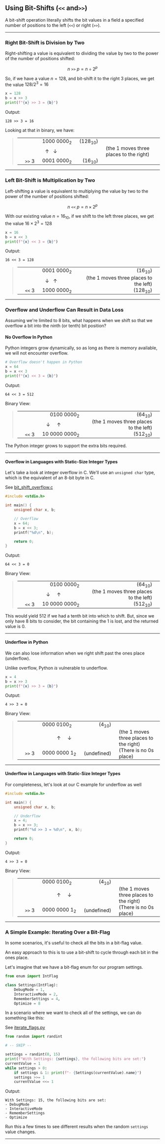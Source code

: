 ## Using Bit-Shifts (`<<` and`>>`)

<style>
    td, th {
        border: 0!important;
        padding: 0!important;
        margin: 0!important;
        padding-left: 25px!important;
    }
</style>

A bit-shift operation literally shifts the bit values in a field a
specified number of positions to the left (`<<`) or right (`>>`).

---

### Right Bit-Shift is Division by Two

Right-shifting a value is equivalent to dividing the value by two to the 
power of the number of positions shifted:

$$n~\texttt{>>}~p=n\div2^p$$

So, if we have a value $n=128$, and bit-shift it to the right $3$ 
places, we get the value $128/2^3=16$

```python
x = 128
b = x >> 3
print(f"{x} >> 3 = {b}")
```

Output:

```
128 >> 3 = 16
```

Looking at that in binary, we have:

> |||||
> |-|-:|-:|-|
> ||$1000~0000_2$|($128_{10}$)||
> ||$\uparrow~~~\downarrow~~~~~~~~~~~$||(the $1$ moves three places to the right)|
> |$\texttt{>>}~3$|$0001~0000_2$|($16_{10}$)

---

### Left Bit-Shift is Multiplication by Two

Left-shifting a value is equivalent to multiplying the value by two to the 
power of the number of positions shifted:

$$n~\texttt{<<}~p=n\times2^p$$

With our existing value $n=16_{10}$, if we shift to the left three places, 
we get the value $16\times2^3=128$

```python
x = 16
b = x << 3
print(f"{x} << 3 = {b}")
```

Output:

```
16 << 3 = 128
```

> |||||
> |-|-:|-:|-|
> ||$0001~0000_2$|($16_{10}$)||
> ||$\downarrow~~~\uparrow~~~~~~~~~~~$|(the $1$ moves three places to the left)|
> |$\texttt{<<}~3$|$1000~0000_2$|($128_{10}$)

---

### Overflow and Underflow Can Result in Data Loss

Assuming we're limited to $8$ bits, what happens when we shift so that we
overflow a bit into the ninth (or tenth) bit position?

#### No Overflow In Python

Python integers grow dynamically, so as long as there is memory available,
we will not encounter overflow.

```python
# Overflow doesn't happen in Python
x = 64
b = x << 3
print(f"{x} << 3 = {b}")
```

Output:

```
64 << 3 = 512
```

Binary View:

> |||||
> |-|-:|-:|-|
> ||$0100~0000_2$|($64_{10}$)||
> ||$~\downarrow~~~~~\uparrow~~~~~~~~~~~~~~$|(the $1$ moves three places to the left)|
> |$\texttt{<<}~3$|$10~0000~0000_2$|($512_{10}$)

The Python integer grows to support the extra bits required.

---

#### Overflow in Languages with Static-Size Integer Types

Let's take a look at integer overflow in C. We'll use an `unsigned char` type,
which is the equivalent of an $8$-bit byte in C.

See [bit_shift_overflow.c](./18_bit_shift_overflow.c)

```c
#include <stdio.h>

int main() {
    unsigned char x, b;

    // Overflow
    x = 64;
    b = x << 3;
    printf("%d\n", b);

    return 0;
}
```

Output:

```
64 << 3 = 0
```

Binary View:

> |||||
> |-|-:|-:|-|
> ||$0100~0000_2$|($64_{10}$)||
> ||$~\downarrow~~~~~\uparrow~~~~~~~~~~~~~~$|(the $1$ moves three places to the left)|
> |$\texttt{<<}~3$|$10~0000~0000_2$|($512_{10}$)

This would yield $512$ if we had a tenth bit into which to shift. But, 
since we only have $8$ bits to consider, the bit containing the $1$ is 
lost, and the returned value is $0$.

---

#### Underflow in Python

We can also lose information when we right shift past the ones place 
(underflow).

Unlike overflow, Python *is* vulnerable to underflow.

```python
x = 4
b = x >> 3
print(f"{x} >> 3 = {b}")
```

Output:

```
4 >> 3 = 0
```

Binary View:

> |||||
> |-|:-|-:|-|
> ||$0000~0100_2$|($4_{10}$)||
> ||$~~~~~~~~~~~\uparrow~~~~~\downarrow~$||(the $1$ moves three places to the right)|
> |$\texttt{>>}~3$|$0000~0000~1_2$|(undefined)|(There is no $0$s place)|

---

#### Underflow in Languages with Static-Size Integer Types

For completeness, let's look at our C example for underflow as well

```c
#include <stdio.h>

int main() {
    unsigned char x, b;

    // Underflow
    x = 4;
    b = x >> 3;
    printf("%d >> 3 = %d\n", x, b);

    return 0;
}
```

Output:

```
4 >> 3 = 0
```

Binary View:

> |||||
> |-|:-|-:|-|
> ||$0000~0100_2$|($4_{10}$)||
> ||$~~~~~~~~~~~\uparrow~~~~~\downarrow~$||(the $1$ moves three places to the right)|
> |$\texttt{>>}~3$|$0000~0000~1_2$|(undefined)|(There is no $0$s place)|

---

### A Simple Example: Iterating Over a Bit-Flag

In some scenarios, it's useful to check all the bits in a bit-flag value.

An easy approach to this is to use a bit-shift to cycle through each bit in
the ones place.

Let's imagine that we have a bit-flag enum for our program settings.

```python
from enum import IntFlag

class Settings(IntFlag):
    DebugMode = 1,
    InteractiveMode = 2,
    RememberSettings = 4,
    Optimize = 8
```

In a scenario where we want to check all of the settings, we can do something
like this:

See [iterate_flags.py](./18_iterate_flags.py)

```python
from random import randint

# -- SNIP --

settings = randint(0, 15)
print(f"With Settings: {settings}, the following bits are set:")
currentValue = 1
while settings > 0:
    if settings & 1: print(f"- {Settings(currentValue).name}")
    settings >>= 1
    currentValue <<= 1
```

Output:

```
With Settings: 15, the following bits are set:
- DebugMode
- InteractiveMode
- RememberSettings
- Optimize
```

Run this a few times to see different results when the random `settings`
value changes.

---
